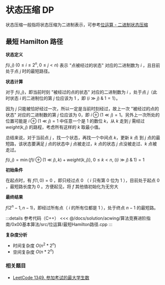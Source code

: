 # 状态压缩 DP

状态压缩一般指将状态压缩为二进制表示，可参考[位运算 - 二进制状态压缩](../basic/bit.md#二进制状态压缩)

## 最短 Hamilton 路径

**状态定义**

$f(i,j)\;(0≤i≤2^n,0≤j<n)$ 表示 "点被经过的状态" 对应的二进制数为 $i$ ，且目前处于点 $j$ 时的最短路径。

**状态计算**

对于 $f(i,j)$，即当前时刻 "被经过的点的状态" 对应的二进制数为 $i$ ，处于点 $j$（此时状态 $i$ 的二进制位的第 $j$ 位应该为 $1$ ，即 $(i\gg j)\;\&\;1 = 1$）。

因为 $j$ 只能被恰好经过一次，所以一定是当前时刻经过，故上一次 "被经过的点的状态" 对应的二进制数的第 $j$ 位应该为 $0$，即 $i\oplus(1\ll j)=1$。另外上一次所处的位置可能是 $i\oplus(1\ll j)=1$ 中任意一个是 $1$ 的数位 $k$，从 $k$ 走到 $j$ 需经过 $weight(k,j)$ 的路程，考虑所有这样的 $k$ 取最小值。 

总结来说，对于当前点 $j$ ，找一个状态，再找一个中间点 $k$，更新 $k$ 点 到 $j$ 点的最短路，该状态要满足 $j$ 点的状态中 $j$ 点被走过，$k$ 点的状态 $j$ 点没被走过、$k$ 点被走过。

$f(i,j)=\min\{f(i\oplus(1 \ll j),k)+weight(k,j)\},\; 0≤k<n,\;((i \gg j) \;\&\; 1) = 1$

**初始条件**

在起点时，有 $f(1,0)=0$ ，即只经过点 $0$ （ $i$ 只有第 $0$ 位为 $1$ ），目前处于起点 $0$ ，最短路长度为 $0$ 。方便起见，将 $f$ 其他值初始化为无穷大

**最终结果**

$f(2^n-1,n-1)$，即经过所有点（ $i$ 的所有位都是 $1$ ），处于终点 $n-1$ 的最短路。

:::details 参考代码（C++）
<<< @/docs/solution/acwing/算法竞赛进阶指南/0x00基本算法/src/位运算/最短Hamilton路径.cpp
:::

**复杂度分析**

- 时间复杂度 $O(n^2*2^n)$
- 空间复杂度 $O(n*2^n)$

### 相关题目

- [LeetCode 1349. 参加考试的最大学生数](https://leetcode-cn.com/problems/maximum-students-taking-exam/)
